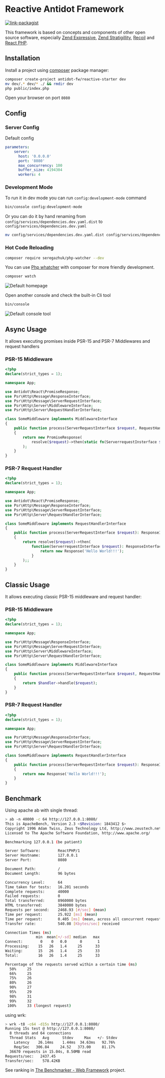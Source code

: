 Reactive Antidot Framework
=================

[![link-packagist](https://img.shields.io/packagist/v/antidot-fw/reactive-starter.svg?style=flat-square)](https://packagist.org/packages/antidot-fw/reactive-starter)

This framework is based on concepts and components of other open source software, especially 
[Zend Expressive](https://docs.zendframework.com/zend-expressive/), 
[Zend Stratigillity](https://docs.zendframework.com/zend-stratigility/), 
[Recoil](https://github.com/recoilphp/recoil) and [React PHP](https://reactphp.org/).

## Installation

Install a project using [composer](https://getcomposer.org/download/) package manager:

````bash
composer create-project antidot-fw/reactive-starter dev
mv dev/.* dev/* ./ && rmdir dev
php public/index.php
````

Open your browser on port `8080`

## Config

### Server Config

Default config

```yaml
parameters:
    server:
      host: '0.0.0.0'
      port: '8080'
      max_concurrency: 100
      buffer_size: 4194304
      workers: 4

```

### Development Mode

To run it in dev mode you can run `config:development-mode` command

````bash
bin/console config:development-mode
````

Or you can do it by hand renaming from `config/services/dependencies.dev.yaml.dist` to `config/services/dependencies.dev.yaml`

````bash
mv config/services/dependencies.dev.yaml.dist config/services/dependencies.dev.yaml
````

### Hot Code Reloading

```bash
composer require seregazhuk/php-watcher --dev
```

You can use [Php whatcher](https://github.com/seregazhuk/php-watcher) with composer for more friendly development.

````bash
composer watch
````

![Default homepage](https://getting-started.antidotfw.io/images/default-homepage.jpg)

Open another console and check the built-in Cli tool

````bash
bin/console
````

![Default console tool](https://getting-started.antidotfw.io/images/default-console.jpg)

## Async Usage

It allows executing promises inside PSR-15 and PSR-7 Middlewares and request handlers

### PSR-15 Middleware

```php
<?php
declare(strict_types = 1);

namespace App;

use Antidot\React\PromiseResponse;
use Psr\Http\Message\ResponseInterface;
use Psr\Http\Message\ServerRequestInterface;
use Psr\Http\Server\MiddlewareInterface;
use Psr\Http\Server\RequestHandlerInterface;

class SomeMiddleware implements MiddlewareInterface
{
    public function process(ServerRequestInterface $request, RequestHandlerInterface $handler): ResponseInterface
    {
        return new PromiseResponse(
            resolve($request)->then(static fn(ServerrequestInsterface $request) => $handler->handle($request))
        );
    }
}
```

### PSR-7 Request Handler

```php
<?php
declare(strict_types = 1);

namespace App;

use Antidot\React\PromiseResponse;
use Psr\Http\Message\ResponseInterface;
use Psr\Http\Message\ServerRequestInterface;
use Psr\Http\Server\RequestHandlerInterface;

class SomeMiddleware implements RequestHandlerInterface
{
    public function process(ServerRequestInterface $request): ResponseInterface
    {
        return resolve($request)->then(
            function(ServerrequestInterface $request): ResponseInterface {
                return new Response('Hello World!!!');
            }
        );;
    }
}
```

## Classic Usage

It allows executing classic PSR-15 middleware and request handler:

### PSR-15 Middleware

```php
<?php
declare(strict_types = 1);

namespace App;

use Psr\Http\Message\ResponseInterface;
use Psr\Http\Message\ServerRequestInterface;
use Psr\Http\Server\MiddlewareInterface;
use Psr\Http\Server\RequestHandlerInterface;

class SomeMiddleware implements MiddlewareInterface
{
    public function process(ServerRequestInterface $request, RequestHandlerInterface $handler): ResponseInterface
    {
        return $handler->handle($request);
    }
}
```

### PSR-7 Request Handler

```php
<?php
declare(strict_types = 1);

namespace App;

use Psr\Http\Message\ResponseInterface;
use Psr\Http\Message\ServerRequestInterface;
use Psr\Http\Server\RequestHandlerInterface;

class SomeMiddleware implements RequestHandlerInterface
{
    public function process(ServerRequestInterface $request): ResponseInterface
    {
        return new Response('Hello World!!!');
    }
}
```

## Benchmark

Using apache ab with single thread:

```bash
> ab -n 40000 -c 64 http://127.0.0.1:8080/ 
This is ApacheBench, Version 2.3 <$Revision: 1843412 $>
Copyright 1996 Adam Twiss, Zeus Technology Ltd, http://www.zeustech.net/
Licensed to The Apache Software Foundation, http://www.apache.org/

Benchmarking 127.0.0.1 (be patient)

Server Software:        ReactPHP/1
Server Hostname:        127.0.0.1
Server Port:            8080

Document Path:          /
Document Length:        96 bytes

Concurrency Level:      64
Time taken for tests:   16.201 seconds
Complete requests:      40000
Failed requests:        0
Total transferred:      8960000 bytes
HTML transferred:       3840000 bytes
Requests per second:    2468.93 [#/sec] (mean)
Time per request:       25.922 [ms] (mean)
Time per request:       0.405 [ms] (mean, across all concurrent requests)
Transfer rate:          540.08 [Kbytes/sec] received

Connection Times (ms)
              min  mean[+/-sd] median   max
Connect:        0    0   0.0      0       1
Processing:    15   26   1.4     25      33
Waiting:       15   26   1.4     25      33
Total:         16   26   1.4     25      33

Percentage of the requests served within a certain time (ms)
  50%     25
  66%     25
  75%     26
  80%     26
  90%     27
  95%     29
  98%     31
  99%     32
 100%     33 (longest request)

```

using wrk:

```bash
> wrk -t8 -c64 -d15s http://127.0.0.1:8080/                                                                                                                                                                                                         [95ba8e6]
Running 15s test @ http://127.0.0.1:8080/
  8 threads and 64 connections
  Thread Stats   Avg      Stdev     Max   +/- Stdev
    Latency    26.14ms    1.44ms  34.63ms   92.76%
    Req/Sec   306.84     24.52   373.00     81.17%
  36670 requests in 15.04s, 8.50MB read
Requests/sec:   2437.45
Transfer/sec:    578.42KB
```

See ranking in [The Benchmarker - Web Framework](https://github.com/the-benchmarker/web-frameworks) project.
